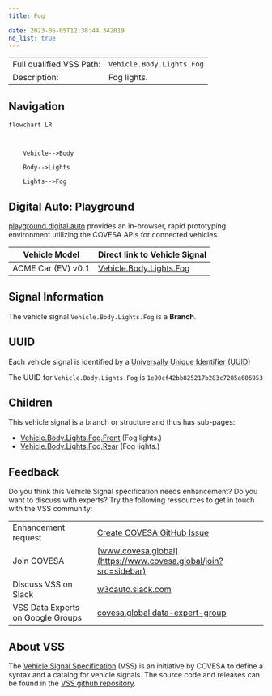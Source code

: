```yaml
---
title: Fog

date: 2023-06-05T12:38:44.342019
no_list: true
---
```



| | |
|---|---|
| Full qualified VSS Path: | `Vehicle.Body.Lights.Fog` |
| Description: | Fog lights. |

## Navigation

```mermaid
flowchart LR



    Vehicle-->Body

    Body-->Lights

    Lights-->Fog

```


## Digital Auto: Playground

[playground.digital.auto](http://digital.auto) provides an in-browser, rapid prototyping environment utilizing the COVESA APIs for connected vehicles. 

| Vehicle Model | Direct link to Vehicle Signal |
|---|---|
| ACME Car (EV) v0.1 | [Vehicle.Body.Lights.Fog](https://digitalauto.netlify.app/model/STLWzk1WyqVVLbfymb4f/cvi/list/Vehicle.Body.Lights.Fog/) |


## Signal Information




The vehicle signal `Vehicle.Body.Lights.Fog` is a **Branch**.





## UUID

Each vehicle signal is identified by a [Universally Unique Identifier (UUID](https://en.wikipedia.org/wiki/Universally_unique_identifier))

The UUID for `Vehicle.Body.Lights.Fog` is `1e90cf42bb825217b283c7285a606953`

## Children

This vehicle signal is a branch or structure and thus has sub-pages:

- [Vehicle.Body.Lights.Fog.Front](front/) (Fog lights.)
- [Vehicle.Body.Lights.Fog.Rear](rear/) (Fog lights.)


## Feedback

Do you think this Vehicle Signal specification needs enhancement? Do you want to discuss with experts? Try the following ressources to get in touch with the VSS community:

| | |
|---|---|
| Enhancement request | [Create COVESA GitHub Issue](https://github.com/COVESA/vehicle_signal_specification/issues/new?body=Please+describe+your+feedback&title=Signal+feedback+Vehicle.Body.Lights.Fog) |
| Join COVESA | [www.covesa.global](https://www.covesa.global/join?src=sidebar) |
| Discuss VSS on Slack | [w3cauto.slack.com](http://w3cauto.slack.com/) |
| VSS Data Experts on Google Groups | [covesa.global data-expert-group](https://groups.google.com/a/covesa.global/g/data-expert-group) |

## About VSS

The [Vehicle Signal Specification](https://covesa.github.io/vehicle_signal_specification/) (VSS)
is an initiative by COVESA to define a syntax and a catalog for vehicle signals.
The source code and releases can be found in the [VSS github repository](https://github.com/COVESA/vehicle_signal_specification).

